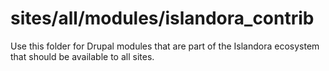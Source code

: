 # sites/all/modules/islandora_contrib

Use this folder for Drupal modules that are part of the Islandora ecosystem
that should be available to all sites.